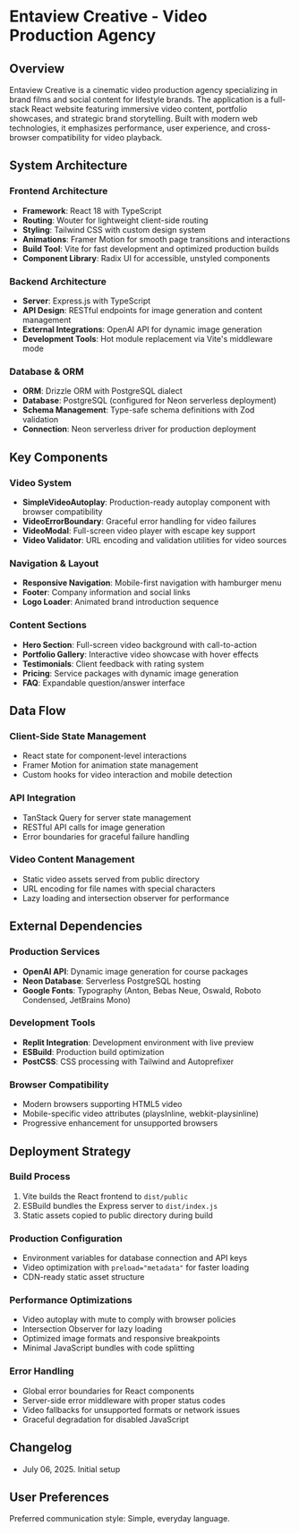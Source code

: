 # Entaview Creative - Video Production Agency

## Overview

Entaview Creative is a cinematic video production agency specializing in brand films and social content for lifestyle brands. The application is a full-stack React website featuring immersive video content, portfolio showcases, and strategic brand storytelling. Built with modern web technologies, it emphasizes performance, user experience, and cross-browser compatibility for video playback.

## System Architecture

### Frontend Architecture
- **Framework**: React 18 with TypeScript
- **Routing**: Wouter for lightweight client-side routing
- **Styling**: Tailwind CSS with custom design system
- **Animations**: Framer Motion for smooth page transitions and interactions
- **Build Tool**: Vite for fast development and optimized production builds
- **Component Library**: Radix UI for accessible, unstyled components

### Backend Architecture
- **Server**: Express.js with TypeScript
- **API Design**: RESTful endpoints for image generation and content management
- **External Integrations**: OpenAI API for dynamic image generation
- **Development Tools**: Hot module replacement via Vite's middleware mode

### Database & ORM
- **ORM**: Drizzle ORM with PostgreSQL dialect
- **Database**: PostgreSQL (configured for Neon serverless deployment)
- **Schema Management**: Type-safe schema definitions with Zod validation
- **Connection**: Neon serverless driver for production deployment

## Key Components

### Video System
- **SimpleVideoAutoplay**: Production-ready autoplay component with browser compatibility
- **VideoErrorBoundary**: Graceful error handling for video failures
- **VideoModal**: Full-screen video player with escape key support
- **Video Validator**: URL encoding and validation utilities for video sources

### Navigation & Layout
- **Responsive Navigation**: Mobile-first navigation with hamburger menu
- **Footer**: Company information and social links
- **Logo Loader**: Animated brand introduction sequence

### Content Sections
- **Hero Section**: Full-screen video background with call-to-action
- **Portfolio Gallery**: Interactive video showcase with hover effects
- **Testimonials**: Client feedback with rating system
- **Pricing**: Service packages with dynamic image generation
- **FAQ**: Expandable question/answer interface

## Data Flow

### Client-Side State Management
- React state for component-level interactions
- Framer Motion for animation state management
- Custom hooks for video interaction and mobile detection

### API Integration
- TanStack Query for server state management
- RESTful API calls for image generation
- Error boundaries for graceful failure handling

### Video Content Management
- Static video assets served from public directory
- URL encoding for file names with special characters
- Lazy loading and intersection observer for performance

## External Dependencies

### Production Services
- **OpenAI API**: Dynamic image generation for course packages
- **Neon Database**: Serverless PostgreSQL hosting
- **Google Fonts**: Typography (Anton, Bebas Neue, Oswald, Roboto Condensed, JetBrains Mono)

### Development Tools
- **Replit Integration**: Development environment with live preview
- **ESBuild**: Production build optimization
- **PostCSS**: CSS processing with Tailwind and Autoprefixer

### Browser Compatibility
- Modern browsers supporting HTML5 video
- Mobile-specific video attributes (playsInline, webkit-playsinline)
- Progressive enhancement for unsupported browsers

## Deployment Strategy

### Build Process
1. Vite builds the React frontend to `dist/public`
2. ESBuild bundles the Express server to `dist/index.js`
3. Static assets copied to public directory during build

### Production Configuration
- Environment variables for database connection and API keys
- Video optimization with `preload="metadata"` for faster loading
- CDN-ready static asset structure

### Performance Optimizations
- Video autoplay with mute to comply with browser policies
- Intersection Observer for lazy loading
- Optimized image formats and responsive breakpoints
- Minimal JavaScript bundles with code splitting

### Error Handling
- Global error boundaries for React components
- Server-side error middleware with proper status codes
- Video fallbacks for unsupported formats or network issues
- Graceful degradation for disabled JavaScript

## Changelog
- July 06, 2025. Initial setup

## User Preferences

Preferred communication style: Simple, everyday language.